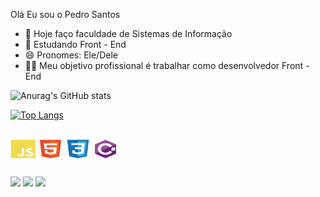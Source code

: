 Olá Eu sou o Pedro Santos

- 🔭 Hoje faço faculdade de Sistemas de Informação
- 🌱 Estudando Front - End
- 😄 Pronomes: Ele/Dele
- 👩‍💻 Meu objetivo profissional é trabalhar como desenvolvedor Front - End

![Anurag's GitHub stats](https://github-readme-stats.vercel.app/api?username=psantos20&show_icons=true&theme=onedark)

[![Top Langs](https://github-readme-stats.vercel.app/api/top-langs/?username=psantos20&layout=compact)](https://github.com/psantos20/github-readme-stats)

<div style="display: inline_block"><br>
  <img align="center" alt="Pedro-Js" height="30" width="40" src="https://raw.githubusercontent.com/devicons/devicon/master/icons/javascript/javascript-plain.svg">
  <img align="center" alt="Pedro-HTML" height="30" width="40" src="https://raw.githubusercontent.com/devicons/devicon/master/icons/html5/html5-original.svg">
  <img align="center" alt="Pedro-CSS" height="30" width="40" src="https://raw.githubusercontent.com/devicons/devicon/master/icons/css3/css3-original.svg">
  <img align="center" alt="Pedro-Csharp" height="30" width="40" src="https://raw.githubusercontent.com/devicons/devicon/master/icons/csharp/csharp-original.svg">
</div>

##

<div> 
  <a href="https://instagram.com/psantos20" target="_blank"><img src="https://img.shields.io/badge/-Instagram-%23E4405F?style=for-the-badge&logo=instagram&logoColor=white" target="_blank"></a>
  <a href = "mailto:pedrosantos200206@gmail.com"><img src="https://img.shields.io/badge/-Gmail-%23333?style=for-the-badge&logo=gmail&logoColor=white" target="_blank"></a>
  <a href="https://www.linkedin.com/in/pedro-santos-de-almeida-317730209" target="_blank"><img src="https://img.shields.io/badge/-LinkedIn-%230077B5?style=for-the-badge&logo=linkedin&logoColor=white" target="_blank"></a>
</div>







